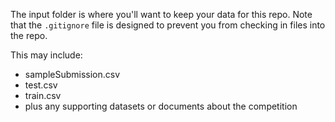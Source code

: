 The input folder is where you'll want to keep your data for this repo. Note that the `.gitignore` file is designed to prevent you from checking in files into the repo.

This may include:
 - sampleSubmission.csv
 - test.csv
 - train.csv
 - plus any supporting datasets or documents about the competition
